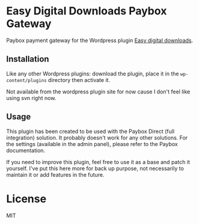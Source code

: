 # Easy Digital Downloads Paybox Gateway

Paybox payment gateway for the Wordpress plugin [Easy digital downloads](http://wordpress.org/plugins/easy-digital-downloads/).

## Installation

Like any other Wordpress plugins: download the plugin, place it in the `wp-content/plugins` directory then activate it.

Not available from the wordpress plugin site for now cause I don't feel like using svn right now.

## Usage

This plugin has been created to be used with the Paybox Direct (full integration) solution. It probably doesn't work for any other solutions. For the settings (available in the admin panel), please refer to the Paybox documentation.

If you need to improve this plugin, feel free to use it as a base and patch it yourself. I've put this here more for back up purpose, not necessarily to maintain it or add features in the future.

# License

MIT
